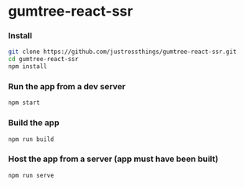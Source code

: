# gumtree-react-ssr

### Install
```sh
git clone https://github.com/justrossthings/gumtree-react-ssr.git
cd gumtree-react-ssr
npm install
```

### Run the app from a dev server
```sh
npm start
```

### Build the app
```sh
npm run build
```

### Host the app from a server (app must have been built)
```sh
npm run serve
```
